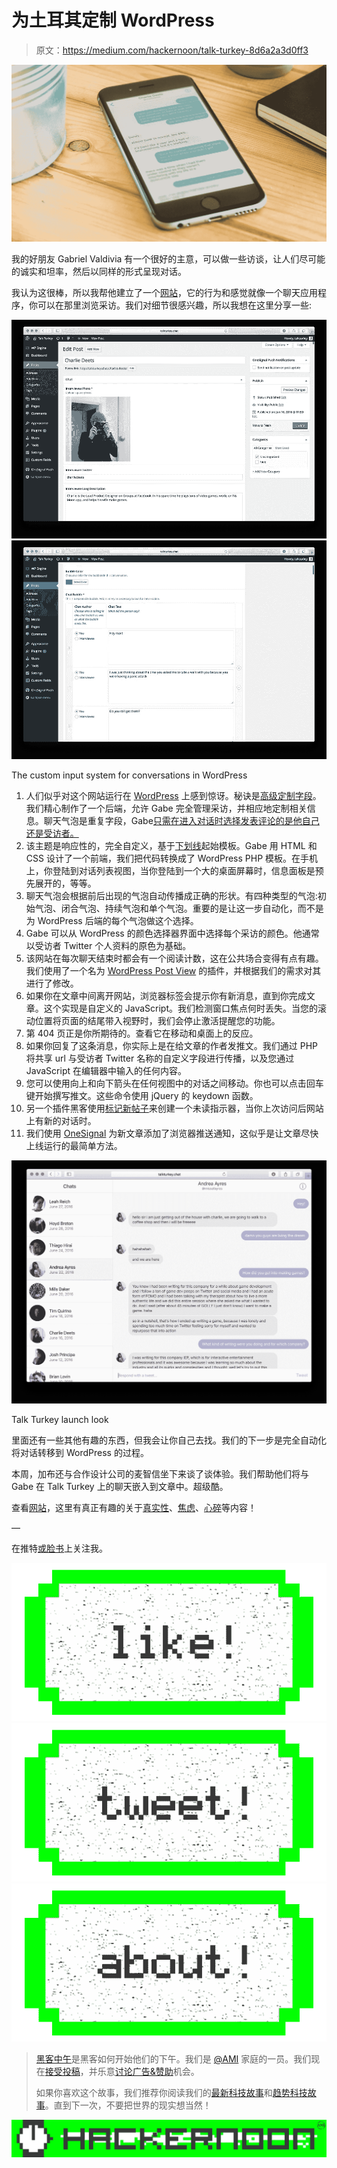 # 为土耳其定制 WordPress

> 原文：<https://medium.com/hackernoon/talk-turkey-8d6a2a3d0ff3>

![](img/b66f9e8e90452f9d36fe822c10fdb468.png)

我的好朋友 Gabriel Valdivia 有一个很好的主意，可以做一些访谈，让人们尽可能的诚实和坦率，然后以同样的形式呈现对话。

我认为这很棒，所以我帮他建立了一个[网站](http://talkturkey.chat)，它的行为和感觉就像一个聊天应用程序，你可以在那里浏览采访。我们对细节很感兴趣，所以我想在这里分享一些:

![](img/a277ddd3b2520ac4d826366b823e655c.png)![](img/5ec2805dfb4139fe88c212e5034243a8.png)

The custom input system for conversations in WordPress

1.  人们似乎对这个网站运行在 [WordPress](http://wordpress.org) 上感到惊讶。秘诀是[高级定制字段](https://www.advancedcustomfields.com)。我们精心制作了一个后端，允许 Gabe 完全管理采访，并相应地定制相关信息。聊天气泡是重复字段，Gabe[只需在进入对话时选择发表评论的是他自己还是受访者。](https://hackernoon.com/tagged/gabe)
2.  该主题是响应性的，完全自定义，基于[下划线](http://underscores.me)起始模板。Gabe 用 HTML 和 CSS 设计了一个前端，我们把代码转换成了 WordPress PHP 模板。在手机上，你登陆到对话列表视图，当你登陆到一个大的桌面屏幕时，信息面板是预先展开的，等等。
3.  聊天气泡会根据前后出现的气泡自动传播成正确的形状。有四种类型的气泡:初始气泡、闭合气泡、持续气泡和单个气泡。重要的是让这一步自动化，而不是为 WordPress 后端的每个气泡做这个选择。
4.  Gabe 可以从 WordPress 的颜色选择器界面中选择每个采访的颜色。他通常以受访者 Twitter 个人资料的原色为基础。
5.  该网站在每次聊天结束时都会有一个阅读计数，这在公共场合变得有点有趣。我们使用了一个名为 [WordPress Post View](https://wordpress.org/plugins/wp-post-view/) 的插件，并根据我们的需求对其进行了修改。
6.  如果你在文章中间离开网站，浏览器标签会提示你有新消息，直到你完成文章。这个实现是自定义的 JavaScript。我们检测窗口焦点何时丢失。当您的滚动位置将页面的结尾带入视野时，我们会停止激活提醒您的功能。
7.  第 404 页正是你所期待的。查看它在移动和桌面上的反应。
8.  如果你回复了这条消息，你实际上是在给文章的作者发推文。我们通过 PHP 将共享 url 与受访者 Twitter 名称的自定义字段进行传播，以及您通过 JavaScript 在编辑器中输入的任何内容。
9.  您可以使用向上和向下箭头在任何视图中的对话之间移动。你也可以点击回车键开始撰写推文。这些命令使用 jQuery 的 keydown 函数。
10.  另一个插件黑客使用[标记新帖子](https://wordpress.org/plugins/mark-new-posts/)来创建一个未读指示器，当你上次访问后网站上有新的对话时。
11.  我们使用 [OneSignal](https://onesignal.com) 为新文章添加了浏览器推送通知，这似乎是让文章尽快上线运行的最简单方法。

![](img/874fdd660921196ff1177c11f457a205.png)

Talk Turkey launch look

里面还有一些其他有趣的东西，但我会让你自己去找。我们的下一步是完全自动化将对话转移到 WordPress 的过程。

本周，加布还与合作设计公司的麦智信坐下来谈了谈体验。我们帮助他们将与 Gabe 在 Talk Turkey 上的聊天嵌入到文章中。超级酷。

查看[网站](http://talkturkey.chat/)，这里有真正有趣的关于[真实性](http://talkturkey.chat/leah-reich/)、[焦虑](http://talkturkey.chat/charlie-deets/)、[心碎](http://talkturkey.chat/tim-quirino/)等内容！

—

在推特[或脸书](https://twitter.com/charliedeets)上关注我。

[![](img/50ef4044ecd4e250b5d50f368b775d38.png)](http://bit.ly/HackernoonFB)[![](img/979d9a46439d5aebbdcdca574e21dc81.png)](https://goo.gl/k7XYbx)[![](img/2930ba6bd2c12218fdbbf7e02c8746ff.png)](https://goo.gl/4ofytp)

> [黑客中午](http://bit.ly/Hackernoon)是黑客如何开始他们的下午。我们是 [@AMI](http://bit.ly/atAMIatAMI) 家庭的一员。我们现在[接受投稿](http://bit.ly/hackernoonsubmission)，并乐意[讨论广告&赞助](mailto:partners@amipublications.com)机会。
> 
> 如果你喜欢这个故事，我们推荐你阅读我们的[最新科技故事](http://bit.ly/hackernoonlatestt)和[趋势科技故事](https://hackernoon.com/trending)。直到下一次，不要把世界的现实想当然！

[![](img/be0ca55ba73a573dce11effb2ee80d56.png)](https://goo.gl/Ahtev1)
